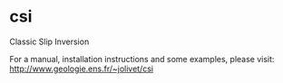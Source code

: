 # csi
Classic Slip Inversion

For a manual, installation instructions and some examples, please visit: http://www.geologie.ens.fr/~jolivet/csi


